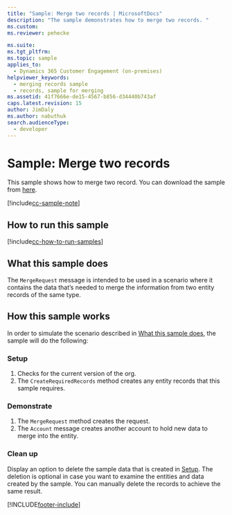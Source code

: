 ```yaml
---
title: "Sample: Merge two records | MicrosoftDocs"
description: "The sample demonstrates how to merge two records. "
ms.custom:
ms.reviewer: pehecke

ms.suite:
ms.tgt_pltfrm:
ms.topic: sample
applies_to:
  - Dynamics 365 Customer Engagement (on-premises)
helpviewer_keywords:
  - merging records sample
  - records, sample for merging
ms.assetid: 41f7666e-de15-4567-b856-d34440b743af
caps.latest.revision: 15
author: JimDaly
ms.author: nabuthuk
search.audienceType:
  - developer
---
```


# Sample: Merge two records

This sample shows how to merge two record. You can download the sample from [here](https://github.com/microsoft/PowerApps-Samples/tree/master/dataverse/orgsvc/CSharp/MergeTwoRecords).

[!include[cc-sample-note](includes/cc-sample-note.md)]

## How to run this sample

[!include[cc-how-to-run-samples](includes/cc-how-to-run-PA-samples.md)]

## What this sample does

The `MergeRequest` message is intended to be used in a scenario where it contains the data that’s needed to merge the information from two entity records of the same type.

## How this sample works

In order to simulate the scenario described in [What this sample does](#what-this-sample-does), the sample will do the following:

### Setup

1. Checks for the current version of the org.
2. The `CreateRequiredRecords` method creates any entity records that this sample requires.

### Demonstrate

1. The `MergeRequest` method creates the request.
2. The `Account` message creates another account to hold new data to merge into the entity.

### Clean up

Display an option to delete the sample data that is created in [Setup](#setup). The deletion is optional in case you want to examine the entities and data created by the sample. You can manually delete the records to achieve the same result.

[!INCLUDE[footer-include](../../../includes/footer-banner.md)]
